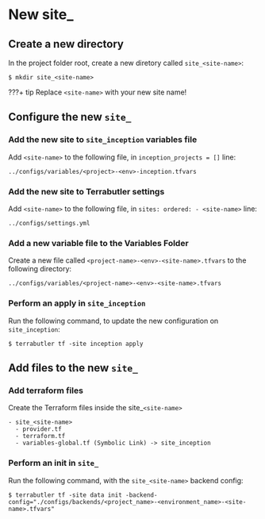 # New site_

## Create a new directory 

In the project folder root, create a new diretory called `site_<site-name>`:

```shell
$ mkdir site_<site-name>
```
???+ tip
  Replace `<site-name>`  with your new site name!
  
## Configure the new `site_`


### Add the new site to `site_inception` variables file

Add `<site-name>` to the following file, in `inception_projects = []` line:

```
../configs/variables/<project>-<env>-inception.tfvars
```

### Add the new site to Terrabutler settings

Add `<site-name>` to the following file, in `sites: ordered: - <site-name>` line:

```
../configs/settings.yml
```

### Add a new variable file to the Variables Folder

Create a new file called `<project-name>-<env>-<site-name>.tfvars` to the following directory:

```
../configs/variables/<project-name>-<env>-<site-name>.tfvars
```

### Perform an apply in `site_inception`

Run the following command, to update the new configuration on `site_inception`:

```shell
$ terrabutler tf -site inception apply
```

## Add files to the new `site_`

### Add terraform files

Create the Terraform files inside the site_`<site-name>`

```
- site_<site-name>
  - provider.tf
  - terraform.tf
  - variables-global.tf (Symbolic Link) -> site_inception
```

### Perform an init in `site_`

Run the following command, with the `site_<site-name>` backend config:

```shell
$ terrabutler tf -site data init -backend-config="./configs/backends/<project_name>-<environment_name>-<site-name>.tfvars"
```
